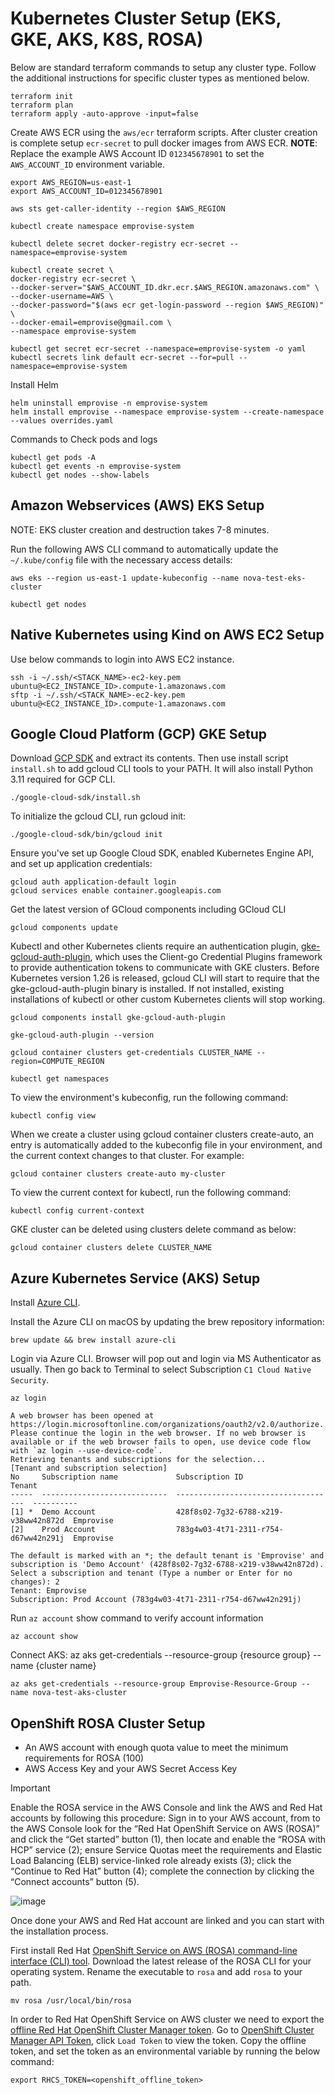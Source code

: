 # Kubernetes Cluster Setup (EKS, GKE, AKS, K8S, ROSA)

Below are standard terraform commands to setup any cluster type. Follow the additional instructions for specific cluster types as mentioned below.

    terraform init
    terraform plan
    terraform apply -auto-approve -input=false

Create AWS ECR using the `aws/ecr` terraform scripts. After cluster creation is complete setup `ecr-secret` to pull docker images from AWS ECR.
**NOTE**: Replace the example AWS Account ID `012345678901` to set the `AWS_ACCOUNT_ID` environment variable.

    export AWS_REGION=us-east-1
    export AWS_ACCOUNT_ID=012345678901

    aws sts get-caller-identity --region $AWS_REGION

    kubectl create namespace emprovise-system

    kubectl delete secret docker-registry ecr-secret --namespace=emprovise-system
    
    kubectl create secret \
    docker-registry ecr-secret \
    --docker-server="$AWS_ACCOUNT_ID.dkr.ecr.$AWS_REGION.amazonaws.com" \
    --docker-username=AWS \
    --docker-password="$(aws ecr get-login-password --region $AWS_REGION)" \
    --docker-email=emprovise@gmail.com \
    --namespace emprovise-system

    kubectl get secret ecr-secret --namespace=emprovise-system -o yaml
    kubectl secrets link default ecr-secret --for=pull --namespace=emprovise-system

Install Helm

    helm uninstall emprovise -n emprovise-system
    helm install emprovise --namespace emprovise-system --create-namespace --values overrides.yaml

Commands to Check pods and logs

    kubectl get pods -A
    kubectl get events -n emprovise-system
    kubectl get nodes --show-labels


## Amazon Webservices (AWS) EKS Setup

NOTE: EKS cluster creation and destruction takes 7-8 minutes.

Run the following AWS CLI command to automatically update the `~/.kube/config` file with the necessary access details:

    aws eks --region us-east-1 update-kubeconfig --name nova-test-eks-cluster

    kubectl get nodes


## Native Kubernetes using Kind on AWS EC2 Setup

Use below commands to login into AWS EC2 instance.

    ssh -i ~/.ssh/<STACK_NAME>-ec2-key.pem ubuntu@<EC2_INSTANCE_ID>.compute-1.amazonaws.com
    sftp -i ~/.ssh/<STACK_NAME>-ec2-key.pem ubuntu@<EC2_INSTANCE_ID>.compute-1.amazonaws.com


## Google Cloud Platform (GCP) GKE Setup

Download [GCP SDK](https://cloud.google.com/sdk/docs/install-sdk) and extract its contents.
Then use install script `install.sh` to add gcloud CLI tools to your PATH. It will also install Python 3.11 required for GCP CLI.

    ./google-cloud-sdk/install.sh

To initialize the gcloud CLI, run gcloud init:

    ./google-cloud-sdk/bin/gcloud init

Ensure you've set up Google Cloud SDK, enabled Kubernetes Engine API, and set up application credentials:

    gcloud auth application-default login
    gcloud services enable container.googleapis.com

Get the latest version of GCloud components including GCloud CLI

    gcloud components update

Kubectl and other Kubernetes clients require an authentication plugin, [gke-gcloud-auth-plugin](https://cloud.google.com/kubernetes-engine/docs/how-to/cluster-access-for-kubectl#install_plugin), which uses the Client-go Credential Plugins framework to provide authentication tokens to communicate with GKE clusters.
Before Kubernetes version 1.26 is released, gcloud CLI will start to require that the gke-gcloud-auth-plugin binary is installed. If not installed, existing installations of kubectl or other custom Kubernetes clients will stop working.

    gcloud components install gke-gcloud-auth-plugin

    gke-gcloud-auth-plugin --version

    gcloud container clusters get-credentials CLUSTER_NAME --region=COMPUTE_REGION

    kubectl get namespaces

To view the environment's kubeconfig, run the following command:

    kubectl config view

When we create a cluster using gcloud container clusters create-auto, an entry is automatically added to the kubeconfig file in your environment, and the current context changes to that cluster. For example:

    gcloud container clusters create-auto my-cluster

To view the current context for kubectl, run the following command:

    kubectl config current-context

GKE cluster can be deleted using clusters delete command as below:

    gcloud container clusters delete CLUSTER_NAME

## Azure Kubernetes Service (AKS) Setup

Install [Azure CLI](https://learn.microsoft.com/en-us/cli/azure/install-azure-cli).

Install the Azure CLI on macOS by updating the brew repository information:

    brew update && brew install azure-cli

Login via Azure CLI. Browser will pop out and login via MS Authenticator as usually. Then go back to Terminal to select Subscription `C1 Cloud Native Security`.

    az login

    A web browser has been opened at https://login.microsoftonline.com/organizations/oauth2/v2.0/authorize. Please continue the login in the web browser. If no web browser is available or if the web browser fails to open, use device code flow with `az login --use-device-code`.
    Retrieving tenants and subscriptions for the selection...
    [Tenant and subscription selection]
    No     Subscription name             Subscription ID                       Tenant
    -----  ----------------------------  ------------------------------------  ----------
    [1] *  Demo Account                  428f8s02-7g32-6788-x219-v38ww42n872d  Emprovise
    [2]    Prod Account                  783g4w03-4t71-2311-r754-d67ww42n291j  Emprovise

    The default is marked with an *; the default tenant is 'Emprovise' and subscription is 'Demo Account' (428f8s02-7g32-6788-x219-v38ww42n872d).
    Select a subscription and tenant (Type a number or Enter for no changes): 2       
    Tenant: Emprovise
    Subscription: Prod Account (783g4w03-4t71-2311-r754-d67ww42n291j)


Run `az account` show command to verify account information

    az account show

Connect AKS: az aks get-credentials --resource-group {resource group} --name {cluster name}

    az aks get-credentials --resource-group Emprovise-Resource-Group --name nova-test-aks-cluster

## OpenShift ROSA Cluster Setup

- An AWS account with enough quota value to meet the minimum requirements for ROSA (100)
- AWS Access Key and your AWS Secret Access Key

> [!IMPORTANT]
> Enable the ROSA service in the AWS Console and link the AWS and Red Hat accounts by following this procedure:
Sign in to your AWS account, from to the AWS Console look for the “Red Hat OpenShift Service on AWS (ROSA)” and click the “Get started” button (1), then locate and enable the “ROSA with HCP” service (2);
ensure Service Quotas meet the requirements and Elastic Load Balancing (ELB) service-linked role already exists (3); click the “Continue to Red Hat” button (4); complete the connection by clicking the “Connect accounts” button (5).

![image](./images/aws-redhat-linking.png)

Once done your AWS and Red Hat account are linked and you can start with the installation process.

First install Red Hat [OpenShift Service on AWS (ROSA) command-line interface (CLI) tool](https://docs.openshift.com/rosa/rosa_install_access_delete_clusters/rosa_getting_started_iam/rosa-installing-rosa.html).
Download the latest release of the ROSA CLI for your operating system. Rename the executable to `rosa` and add `rosa` to your path.

    mv rosa /usr/local/bin/rosa

In order to Red Hat OpenShift Service on AWS cluster we need to export the [offline Red Hat OpenShift Cluster Manager token](https://console.redhat.com/openshift/token).
Go to [OpenShift Cluster Manager API Token](https://console.redhat.com/openshift/token), click `Load Token` to view the token. Copy the offline token, and set the token as an environmental variable by running the below command:

    export RHCS_TOKEN=<openshift_offline_token>
